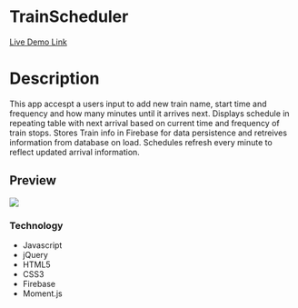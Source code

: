 # TrainScheduler
[Live Demo Link](https://tarql24.github.io/TrainScheduler/)

# Description
This app accespt a users input to add new train name, start time and frequency and how many minutes until it arrives next. Displays schedule in repeating table with next arrival based on current time and frequency of train stops. Stores Train info in Firebase for data persistence and retreives information from database on load. Schedules refresh every minute to reflect updated arrival information.
## Preview 
<img src="https://i.imgur.com/lFZLd9e.png">

### Technology
* Javascript
* jQuery
* HTML5
* CSS3
* Firebase
* Moment.js
